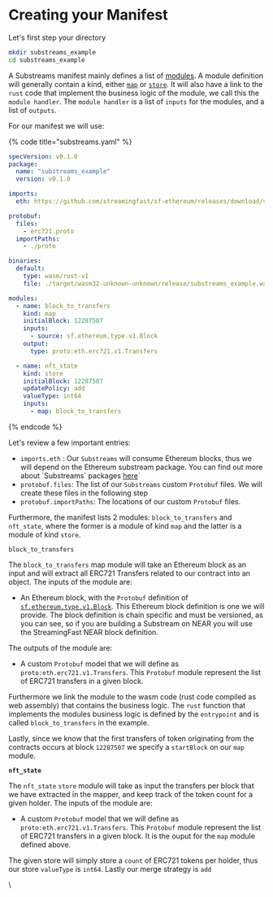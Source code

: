 # Creating your Manifest

Let's first step your directory

```bash
mkdir substreams_example
cd substreams_example
```

A Substreams manifest mainly defines a list of [modules](../concepts/modules.md). A module definition will generally contain a kind, either [`map`](../concepts/modules.md#a-map-module) or [`store`](../concepts/modules.md#a-store-module). It will also have a link to the `rust` code that implement the business logic of the module, we call this the `module handler`. The `module handler` is a list of `inputs` for the modules, and a list of `outputs`.

For our manifest we will use:

{% code title="substreams.yaml" %}
```yaml
specVersion: v0.1.0
package:
  name: "substreams_example"
  version: v0.1.0

imports:
  eth: https://github.com/streamingfast/sf-ethereum/releases/download/v0.10.2/ethereum-v0.10.4.spkg

protobuf:
  files:
    - erc721.proto
  importPaths:
    - ./proto

binaries:
  default:
    type: wasm/rust-v1
    file: ./target/wasm32-unknown-unknown/release/substreams_example.wasm

modules:
  - name: block_to_transfers
    kind: map
    initialBlock: 12287507
    inputs:
      - source: sf.ethereum.type.v1.Block
    output:
      type: proto:eth.erc721.v1.Transfers

  - name: nft_state
    kind: store
    initialBlock: 12287507
    updatePolicy: add
    valueType: int64
    inputs:
      - map: block_to_transfers
```
{% endcode %}

Let's review a few important entries:

* `imports.eth` : Our `Substreams` will consume Ethereum blocks, thus we will depend on the Ethereum substream package. You can find out more about \`Substreams\` packages [here](../reference-and-specs/packages.md)\`
* `protobuf.files`: The list of our `Substreams` custom `Protobuf` files. We will create these files in the following step
* `protobuf.importPaths`: The locations of our custom `Protobuf` files.

Furthermore, the manifest lists 2 modules: `block_to_transfers` and `nft_state`, where the former is a module of kind `map` and the latter is a module of kind `store`.

`block_to_transfers`

The `block_to_transfers` map module will take an Ethereum block as an input and will extract all ERC721 Transfers related to our contract into an object. The inputs of the module are:

* An Ethereum block, with the `Protobuf` definition of [`sf.ethereum.type.v1.Block`](https://github.com/streamingfast/sf-ethereum/blob/develop/proto/sf/ethereum/type/v1/type.proto). This Ethereum block definition is one we will provide. The block definition is chain specific and must be versioned, as you can see, so if you are building a Substream on NEAR you will use the StreamingFast NEAR block definition.

The outputs of the module are:

* A custom `Protobuf` model that we will define as `proto:eth.erc721.v1.Transfers`. This `Protobuf` module represent the list of ERC721 transfers in a given block.

Furthermore we link the module to the wasm code (rust code compiled as web assembly) that contains the business logic. The `rust` function that implements the modules business logic is defined by the `entrypoint` and is called `block_to_transfers` in the example.

Lastly, since we know that the first transfers of token originating from the contracts occurs at block `12287507` we specify a `startBlock` on our `map` module.

**`nft_state`**

The `nft_state` `store` module will take as input the transfers per block that we have extracted in the mapper, and keep track of the token count for a given holder. The inputs of the module are:

* A custom `Protobuf` model that we will define as `proto:eth.erc721.v1.Transfers`. This `Protobuf` module represent the list of ERC721 transfers in a given block. It is the ouput for the `map` module defined above.

The given store will simply store a `count` of ERC721 tokens per holder, thus our store `valueType` is `int64`. Lastly our merge strategy is `add`

\\
